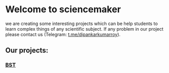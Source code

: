 # Welcome to sciencemaker
we are creating some interesting projects which can be help students to learn complex things of any scientific subject.
If any problem in our project please contact us (Telegram: <a href="https://t.me/dipankarkumarroy">t.me/dipankarkumarroy</a>).

## Our projects:
### <a href="https://project.sciencemaker.org/bst/">BST</a>
